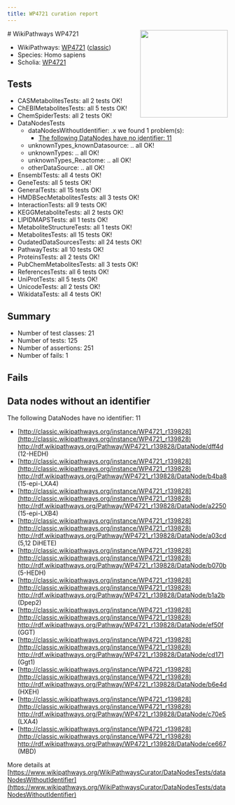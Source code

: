 ```yaml
---
title: WP4721 curation report
---
```


<img style="float: right; width: 200px" src="https://upload.wikimedia.org/wikipedia/commons/thumb/8/83/Wplogo_with_text_500.png/640px-Wplogo_with_text_500.png" />
# WikiPathways WP4721

* WikiPathways: [WP4721](https://wikipathways.org/pathways/WP4721) ([classic](https://classic.wikipathways.org/instance/WP4721))
* Species: Homo sapiens
* Scholia: [WP4721](https://scholia.toolforge.org/wikipathways/WP4721)
## Tests
* CASMetabolitesTests: all 2 tests OK!
* ChEBIMetabolitesTests: all 5 tests OK!
* ChemSpiderTests: all 2 tests OK!
* DataNodesTests
    * dataNodesWithoutIdentifier: .x we found 1 problem(s):
        * [The following DataNodes have no identifier: 11](#8792c491)
    * unknownTypes_knownDatasource: .. all OK!
    * unknownTypes: .. all OK!
    * unknownTypes_Reactome: .. all OK!
    * otherDataSource: .. all OK!
* EnsemblTests: all 4 tests OK!
* GeneTests: all 5 tests OK!
* GeneralTests: all 15 tests OK!
* HMDBSecMetabolitesTests: all 3 tests OK!
* InteractionTests: all 9 tests OK!
* KEGGMetaboliteTests: all 2 tests OK!
* LIPIDMAPSTests: all 1 tests OK!
* MetaboliteStructureTests: all 1 tests OK!
* MetabolitesTests: all 15 tests OK!
* OudatedDataSourcesTests: all 24 tests OK!
* PathwayTests: all 10 tests OK!
* ProteinsTests: all 2 tests OK!
* PubChemMetabolitesTests: all 3 tests OK!
* ReferencesTests: all 6 tests OK!
* UniProtTests: all 5 tests OK!
* UnicodeTests: all 2 tests OK!
* WikidataTests: all 4 tests OK!


## Summary

* Number of test classes: 21
* Number of tests: 125
* Number of assertions: 251
* Number of fails: 1

## Fails

<a name="8792c491" />

## Data nodes without an identifier

The following DataNodes have no identifier: 11

* [http://classic.wikipathways.org/instance/WP4721_r139828](http://classic.wikipathways.org/instance/WP4721_r139828) http://rdf.wikipathways.org/Pathway/WP4721_r139828/DataNode/dff4d (12-HEDH)
* [http://classic.wikipathways.org/instance/WP4721_r139828](http://classic.wikipathways.org/instance/WP4721_r139828) http://rdf.wikipathways.org/Pathway/WP4721_r139828/DataNode/b4ba8 (15-epi-LXA4)
* [http://classic.wikipathways.org/instance/WP4721_r139828](http://classic.wikipathways.org/instance/WP4721_r139828) http://rdf.wikipathways.org/Pathway/WP4721_r139828/DataNode/a2250 (15-epi-LXB4)
* [http://classic.wikipathways.org/instance/WP4721_r139828](http://classic.wikipathways.org/instance/WP4721_r139828) http://rdf.wikipathways.org/Pathway/WP4721_r139828/DataNode/a03cd (5,12 DiHETE)
* [http://classic.wikipathways.org/instance/WP4721_r139828](http://classic.wikipathways.org/instance/WP4721_r139828) http://rdf.wikipathways.org/Pathway/WP4721_r139828/DataNode/b070b (5-HEDH)
* [http://classic.wikipathways.org/instance/WP4721_r139828](http://classic.wikipathways.org/instance/WP4721_r139828) http://rdf.wikipathways.org/Pathway/WP4721_r139828/DataNode/b1a2b (Dpep2)
* [http://classic.wikipathways.org/instance/WP4721_r139828](http://classic.wikipathways.org/instance/WP4721_r139828) http://rdf.wikipathways.org/Pathway/WP4721_r139828/DataNode/ef50f (GGT)
* [http://classic.wikipathways.org/instance/WP4721_r139828](http://classic.wikipathways.org/instance/WP4721_r139828) http://rdf.wikipathways.org/Pathway/WP4721_r139828/DataNode/cd171 (Ggt1)
* [http://classic.wikipathways.org/instance/WP4721_r139828](http://classic.wikipathways.org/instance/WP4721_r139828) http://rdf.wikipathways.org/Pathway/WP4721_r139828/DataNode/b6e4d (HXEH)
* [http://classic.wikipathways.org/instance/WP4721_r139828](http://classic.wikipathways.org/instance/WP4721_r139828) http://rdf.wikipathways.org/Pathway/WP4721_r139828/DataNode/c70e5 (LXA4)
* [http://classic.wikipathways.org/instance/WP4721_r139828](http://classic.wikipathways.org/instance/WP4721_r139828) http://rdf.wikipathways.org/Pathway/WP4721_r139828/DataNode/ce667 (MBD)


More details at [https://www.wikipathways.org/WikiPathwaysCurator/DataNodesTests/dataNodesWithoutIdentifier](https://www.wikipathways.org/WikiPathwaysCurator/DataNodesTests/dataNodesWithoutIdentifier)

